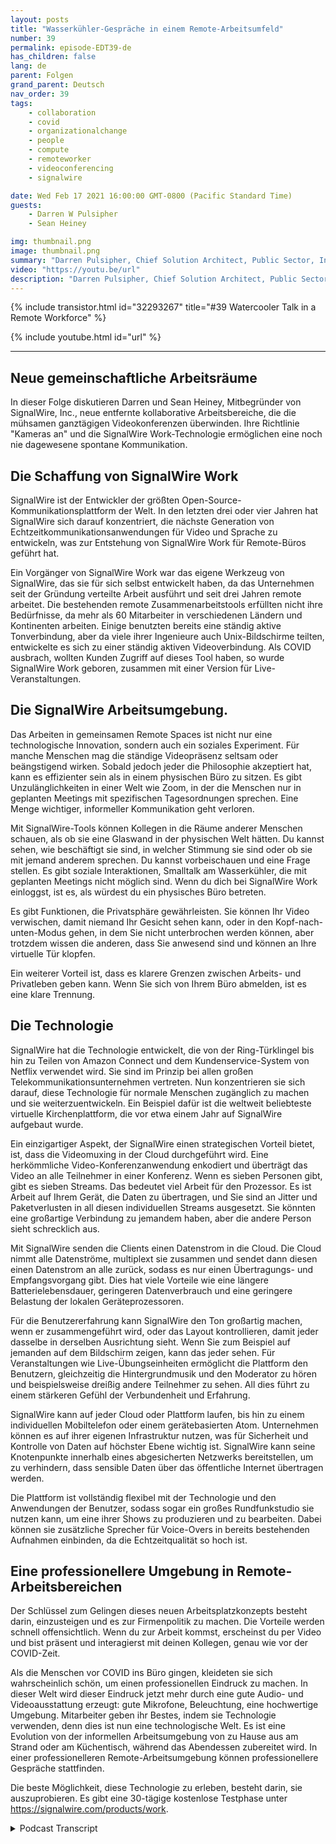 ```yaml
---
layout: posts
title: "Wasserkühler-Gespräche in einem Remote-Arbeitsumfeld"
number: 39
permalink: episode-EDT39-de
has_children: false
lang: de
parent: Folgen
grand_parent: Deutsch
nav_order: 39
tags:
    - collaboration
    - covid
    - organizationalchange
    - people
    - compute
    - remoteworker
    - videoconferencing
    - signalwire

date: Wed Feb 17 2021 16:00:00 GMT-0800 (Pacific Standard Time)
guests:
    - Darren W Pulsipher
    - Sean Heiney

img: thumbnail.png
image: thumbnail.png
summary: "Darren Pulsipher, Chief Solution Architect, Public Sector, Intel, und Sean Heiney, Mitbegründer von SignalWire, Inc., diskutieren die Fernarbeitsrichtlinien der Unternehmen mit aktivierten Kameras und ihrer neuen Technologie für remote kollaborative Arbeitsumgebungen, die ad hoc Kommunikation für ihre vollständig remote arbeitende Belegschaft ermöglichen."
video: "https://youtu.be/url"
description: "Darren Pulsipher, Chief Solution Architect, Public Sector, Intel, und Sean Heiney, Mitbegründer von SignalWire, Inc., diskutieren die Fernarbeitsrichtlinien der Unternehmen mit aktivierten Kameras und ihrer neuen Technologie für remote kollaborative Arbeitsumgebungen, die ad hoc Kommunikation für ihre vollständig remote arbeitende Belegschaft ermöglichen."
---
```


<div>
{% include transistor.html id="32293267" title="#39 Watercooler Talk in a Remote Workforce" %}

{% include youtube.html id="url" %}
</div>

---

## Neue gemeinschaftliche Arbeitsräume

In dieser Folge diskutieren Darren und Sean Heiney, Mitbegründer von SignalWire, Inc., neue entfernte kollaborative Arbeitsbereiche, die die mühsamen ganztägigen Videokonferenzen überwinden. Ihre Richtlinie "Kameras an" und die SignalWire Work-Technologie ermöglichen eine noch nie dagewesene spontane Kommunikation.

## Die Schaffung von SignalWire Work

SignalWire ist der Entwickler der größten Open-Source-Kommunikationsplattform der Welt. In den letzten drei oder vier Jahren hat SignalWire sich darauf konzentriert, die nächste Generation von Echtzeitkommunikationsanwendungen für Video und Sprache zu entwickeln, was zur Entstehung von SignalWire Work für Remote-Büros geführt hat.

Ein Vorgänger von SignalWire Work war das eigene Werkzeug von SignalWire, das sie für sich selbst entwickelt haben, da das Unternehmen seit der Gründung verteilte Arbeit ausführt und seit drei Jahren remote arbeitet. Die bestehenden remote Zusammenarbeitstools erfüllten nicht ihre Bedürfnisse, da mehr als 60 Mitarbeiter in verschiedenen Ländern und Kontinenten arbeiten. Einige benutzten bereits eine ständig aktive Tonverbindung, aber da viele ihrer Ingenieure auch Unix-Bildschirme teilten, entwickelte es sich zu einer ständig aktiven Videoverbindung. Als COVID ausbrach, wollten Kunden Zugriff auf dieses Tool haben, so wurde SignalWire Work geboren, zusammen mit einer Version für Live-Veranstaltungen.

## Die SignalWire Arbeitsumgebung.

Das Arbeiten in gemeinsamen Remote Spaces ist nicht nur eine technologische Innovation, sondern auch ein soziales Experiment. Für manche Menschen mag die ständige Videopräsenz seltsam oder beängstigend wirken. Sobald jedoch jeder die Philosophie akzeptiert hat, kann es effizienter sein als in einem physischen Büro zu sitzen. Es gibt Unzulänglichkeiten in einer Welt wie Zoom, in der die Menschen nur in geplanten Meetings mit spezifischen Tagesordnungen sprechen. Eine Menge wichtiger, informeller Kommunikation geht verloren.

Mit SignalWire-Tools können Kollegen in die Räume anderer Menschen schauen, als ob sie eine Glaswand in der physischen Welt hätten. Du kannst sehen, wie beschäftigt sie sind, in welcher Stimmung sie sind oder ob sie mit jemand anderem sprechen. Du kannst vorbeischauen und eine Frage stellen. Es gibt soziale Interaktionen, Smalltalk am Wasserkühler, die mit geplanten Meetings nicht möglich sind. Wenn du dich bei SignalWire Work einloggst, ist es, als würdest du ein physisches Büro betreten.

Es gibt Funktionen, die Privatsphäre gewährleisten. Sie können Ihr Video verwischen, damit niemand Ihr Gesicht sehen kann, oder in den Kopf-nach-unten-Modus gehen, in dem Sie nicht unterbrochen werden können, aber trotzdem wissen die anderen, dass Sie anwesend sind und können an Ihre virtuelle Tür klopfen.

Ein weiterer Vorteil ist, dass es klarere Grenzen zwischen Arbeits- und Privatleben geben kann. Wenn Sie sich von Ihrem Büro abmelden, ist es eine klare Trennung.

## Die Technologie

SignalWire hat die Technologie entwickelt, die von der Ring-Türklingel bis hin zu Teilen von Amazon Connect und dem Kundenservice-System von Netflix verwendet wird. Sie sind im Prinzip bei allen großen Telekommunikationsunternehmen vertreten. Nun konzentrieren sie sich darauf, diese Technologie für normale Menschen zugänglich zu machen und sie weiterzuentwickeln. Ein Beispiel dafür ist die weltweit beliebteste virtuelle Kirchenplattform, die vor etwa einem Jahr auf SignalWire aufgebaut wurde.

Ein einzigartiger Aspekt, der SignalWire einen strategischen Vorteil bietet, ist, dass die Videomuxing in der Cloud durchgeführt wird. Eine herkömmliche Video-Konferenzanwendung enkodiert und überträgt das Video an alle Teilnehmer in einer Konferenz. Wenn es sieben Personen gibt, gibt es sieben Streams. Das bedeutet viel Arbeit für den Prozessor. Es ist Arbeit auf Ihrem Gerät, die Daten zu übertragen, und Sie sind an Jitter und Paketverlusten in all diesen individuellen Streams ausgesetzt. Sie könnten eine großartige Verbindung zu jemandem haben, aber die andere Person sieht schrecklich aus.

Mit SignalWire senden die Clients einen Datenstrom in die Cloud. Die Cloud nimmt alle Datenströme, multiplext sie zusammen und sendet dann diesen einen Datenstrom an alle zurück, sodass es nur einen Übertragungs- und Empfangsvorgang gibt. Dies hat viele Vorteile wie eine längere Batterielebensdauer, geringeren Datenverbrauch und eine geringere Belastung der lokalen Geräteprozessoren.

Für die Benutzererfahrung kann SignalWire den Ton großartig machen, wenn er zusammengeführt wird, oder das Layout kontrollieren, damit jeder dasselbe in derselben Ausrichtung sieht. Wenn Sie zum Beispiel auf jemanden auf dem Bildschirm zeigen, kann das jeder sehen. Für Veranstaltungen wie Live-Übungseinheiten ermöglicht die Plattform den Benutzern, gleichzeitig die Hintergrundmusik und den Moderator zu hören und beispielsweise dreißig andere Teilnehmer zu sehen. All dies führt zu einem stärkeren Gefühl der Verbundenheit und Erfahrung.

SignalWire kann auf jeder Cloud oder Plattform laufen, bis hin zu einem individuellen Mobiltelefon oder einem gerätebasierten Atom. Unternehmen können es auf ihrer eigenen Infrastruktur nutzen, was für Sicherheit und Kontrolle von Daten auf höchster Ebene wichtig ist. SignalWire kann seine Knotenpunkte innerhalb eines abgesicherten Netzwerks bereitstellen, um zu verhindern, dass sensible Daten über das öffentliche Internet übertragen werden.

Die Plattform ist vollständig flexibel mit der Technologie und den Anwendungen der Benutzer, sodass sogar ein großes Rundfunkstudio sie nutzen kann, um eine ihrer Shows zu produzieren und zu bearbeiten. Dabei können sie zusätzliche Sprecher für Voice-Overs in bereits bestehenden Aufnahmen einbinden, da die Echtzeitqualität so hoch ist.

## Eine professionellere Umgebung in Remote-Arbeitsbereichen

Der Schlüssel zum Gelingen dieses neuen Arbeitsplatzkonzepts besteht darin, einzusteigen und es zur Firmenpolitik zu machen. Die Vorteile werden schnell offensichtlich. Wenn du zur Arbeit kommst, erscheinst du per Video und bist präsent und interagierst mit deinen Kollegen, genau wie vor der COVID-Zeit.

Als die Menschen vor COVID ins Büro gingen, kleideten sie sich wahrscheinlich schön, um einen professionellen Eindruck zu machen. In dieser Welt wird dieser Eindruck jetzt mehr durch eine gute Audio- und Videoausstattung erzeugt: gute Mikrofone, Beleuchtung, eine hochwertige Umgebung. Mitarbeiter geben ihr Bestes, indem sie Technologie verwenden, denn dies ist nun eine technologische Welt. Es ist eine Evolution von der informellen Arbeitsumgebung von zu Hause aus am Strand oder am Küchentisch, während das Abendessen zubereitet wird. In einer professionelleren Remote-Arbeitsumgebung können professionellere Gespräche stattfinden.

Die beste Möglichkeit, diese Technologie zu erleben, besteht darin, sie auszuprobieren. Es gibt eine 30-tägige kostenlose Testphase unter https://signalwire.com/products/work.



<details>
<summary> Podcast Transcript </summary>

<p></p>

</details>
